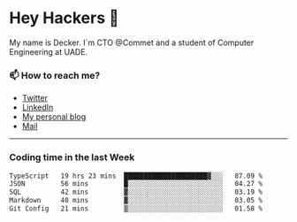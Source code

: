 # Hey Hackers 👋

My name is Decker. I`m CTO @Commet and a student of Computer Engineering at UADE.

### 📫 How to reach me?
- [Twitter](https://x.com/0xDecker) 
- [LinkedIn](https://www.linkedin.com/in/decker-urbano/) 
- [My personal blog](http://decker.sh) 
- [Mail](mailto:me@decker.sh)

---

### Coding time in the last Week

<!--START_SECTION:waka-->

```txt
TypeScript   19 hrs 23 mins  █████████████████████▓░░░   87.09 %
JSON         56 mins         █░░░░░░░░░░░░░░░░░░░░░░░░   04.27 %
SQL          42 mins         ▓░░░░░░░░░░░░░░░░░░░░░░░░   03.19 %
Markdown     40 mins         ▓░░░░░░░░░░░░░░░░░░░░░░░░   03.05 %
Git Config   21 mins         ▒░░░░░░░░░░░░░░░░░░░░░░░░   01.58 %
```

<!--END_SECTION:waka-->
